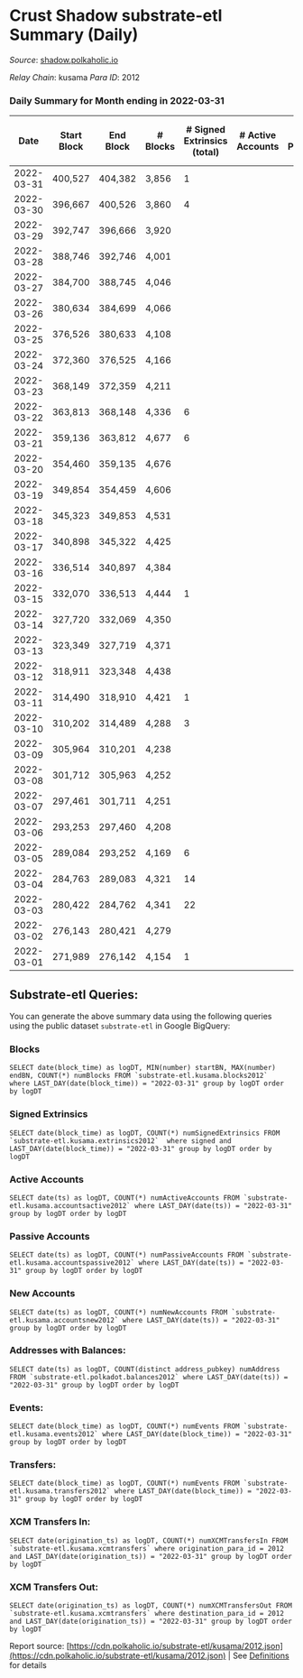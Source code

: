 # Crust Shadow substrate-etl Summary (Daily)

_Source_: [shadow.polkaholic.io](https://shadow.polkaholic.io)

*Relay Chain*: kusama
*Para ID*: 2012



### Daily Summary for Month ending in 2022-03-31


| Date | Start Block | End Block | # Blocks | # Signed Extrinsics (total) | # Active Accounts | # Passive | # New | # Addresses with Balances | # Events | # Transfers | # XCM Transfers In | # XCM Transfers Out | Issues | 
| ---- | ----------- | --------- | -------- | --------------------------- | ----------------- | --------- | ----- | ------------------------- | -------- | ----------- | ------------------ | ------------------- | ------ |
| 2022-03-31 | 400,527 | 404,382 | 3,856 | 1 |  |  |  | 1,317 | 7,720 | 1 ($2.27) |   |   |  |
| 2022-03-30 | 396,667 | 400,526 | 3,860 | 4 |  |  |  | 1,316 | 7,742 |   |   |   |  |
| 2022-03-29 | 392,747 | 396,666 | 3,920 |  |  |  |  | 1,316 | 7,844 |   |   |   |  |
| 2022-03-28 | 388,746 | 392,746 | 4,001 |  |  |  |  | 1,316 | 8,004 |   |   |   |  |
| 2022-03-27 | 384,700 | 388,745 | 4,046 |  |  |  |  | 1,316 | 8,093 |   |   |   |  |
| 2022-03-26 | 380,634 | 384,699 | 4,066 |  |  |  |  | 1,316 | 8,133 |   |   |   |  |
| 2022-03-25 | 376,526 | 380,633 | 4,108 |  |  |  |  | 1,316 | 8,217 |   |   |   |  |
| 2022-03-24 | 372,360 | 376,525 | 4,166 |  |  |  |  | 1,316 | 8,333 |   |   |   |  |
| 2022-03-23 | 368,149 | 372,359 | 4,211 |  |  |  |  | 1,316 | 8,423 |   |   |   |  |
| 2022-03-22 | 363,813 | 368,148 | 4,336 | 6 |  |  |  | 1,316 | 8,697 | 2 ($51.72) |   |   |  |
| 2022-03-21 | 359,136 | 363,812 | 4,677 | 6 |  |  |  | 1,315 | 9,380 | 2 ($38.79) |   |   |  |
| 2022-03-20 | 354,460 | 359,135 | 4,676 |  |  |  |  | 1,314 | 9,353 |   |   |   |  |
| 2022-03-19 | 349,854 | 354,459 | 4,606 |  |  |  |  | 1,314 | 9,213 |   |   |   |  |
| 2022-03-18 | 345,323 | 349,853 | 4,531 |  |  |  |  | 1,314 | 9,064 |   |   |   |  |
| 2022-03-17 | 340,898 | 345,322 | 4,425 |  |  |  |  | 1,314 | 8,851 |   |   |   |  |
| 2022-03-16 | 336,514 | 340,897 | 4,384 |  |  |  |  | 1,314 | 8,769 |   |   |   |  |
| 2022-03-15 | 332,070 | 336,513 | 4,444 | 1 |  |  |  | 1,314 | 8,893 | 1 ($0.05) |   |   |  |
| 2022-03-14 | 327,720 | 332,069 | 4,350 |  |  |  |  | 1,313 | 8,701 |   |   |   |  |
| 2022-03-13 | 323,349 | 327,719 | 4,371 |  |  |  |  | 1,313 | 8,744 |   |   |   |  |
| 2022-03-12 | 318,911 | 323,348 | 4,438 |  |  |  |  | 1,313 | 8,877 |   |   |   |  |
| 2022-03-11 | 314,490 | 318,910 | 4,421 | 1 |  |  |  | 1,313 | 11,426 | 1,290 ($63,864.95) |   |   |  |
| 2022-03-10 | 310,202 | 314,489 | 4,288 | 3 |  |  |  | 1,313 | 8,588 | 1 ($65,092.53) |   |   |  |
| 2022-03-09 | 305,964 | 310,201 | 4,238 |  |  |  |  | 1,313 | 8,478 |   |   |   |  |
| 2022-03-08 | 301,712 | 305,963 | 4,252 |  |  |  |  | 1,313 | 8,505 |   |   |   |  |
| 2022-03-07 | 297,461 | 301,711 | 4,251 |  |  |  |  | 1,313 | 8,503 |   |   |   |  |
| 2022-03-06 | 293,253 | 297,460 | 4,208 |  |  |  |  | 1,313 | 8,417 |   |   |   |  |
| 2022-03-05 | 289,084 | 293,252 | 4,169 | 6 |  |  |  | 1,313 | 8,363 | 2 ($200.71) |   |   |  |
| 2022-03-04 | 284,763 | 289,083 | 4,321 | 14 |  |  |  | 1,312 | 16,437 | 2,584 ($503,642.51) |   |   |  |
| 2022-03-03 | 280,422 | 284,762 | 4,341 | 22 |  |  |  | 20 | 8,778 | 8 ($58,305.22) |   |   |  |
| 2022-03-02 | 276,143 | 280,421 | 4,279 |  |  |  |  | 15 | 8,559 |   |   |   |  |
| 2022-03-01 | 271,989 | 276,142 | 4,154 | 1 |  |  |  | 15 | 8,313 | 1  |   |   |  |

## Substrate-etl Queries:
You can generate the above summary data using the following queries using the public dataset `substrate-etl` in Google BigQuery:


### Blocks
```
SELECT date(block_time) as logDT, MIN(number) startBN, MAX(number) endBN, COUNT(*) numBlocks FROM `substrate-etl.kusama.blocks2012`  where LAST_DAY(date(block_time)) = "2022-03-31" group by logDT order by logDT
```


### Signed Extrinsics
```
SELECT date(block_time) as logDT, COUNT(*) numSignedExtrinsics FROM `substrate-etl.kusama.extrinsics2012`  where signed and LAST_DAY(date(block_time)) = "2022-03-31" group by logDT order by logDT
```


### Active Accounts
```
SELECT date(ts) as logDT, COUNT(*) numActiveAccounts FROM `substrate-etl.kusama.accountsactive2012` where LAST_DAY(date(ts)) = "2022-03-31" group by logDT order by logDT
```


### Passive Accounts
```
SELECT date(ts) as logDT, COUNT(*) numPassiveAccounts FROM `substrate-etl.kusama.accountspassive2012` where LAST_DAY(date(ts)) = "2022-03-31" group by logDT order by logDT
```


### New Accounts
```
SELECT date(ts) as logDT, COUNT(*) numNewAccounts FROM `substrate-etl.kusama.accountsnew2012` where LAST_DAY(date(ts)) = "2022-03-31" group by logDT order by logDT
```


### Addresses with Balances:
```
SELECT date(ts) as logDT, COUNT(distinct address_pubkey) numAddress FROM `substrate-etl.polkadot.balances2012` where LAST_DAY(date(ts)) = "2022-03-31" group by logDT order by logDT
```


### Events:
```
SELECT date(block_time) as logDT, COUNT(*) numEvents FROM `substrate-etl.kusama.events2012` where LAST_DAY(date(block_time)) = "2022-03-31" group by logDT order by logDT
```


### Transfers:
```
SELECT date(block_time) as logDT, COUNT(*) numEvents FROM `substrate-etl.kusama.transfers2012` where LAST_DAY(date(block_time)) = "2022-03-31" group by logDT order by logDT
```


### XCM Transfers In:
```
SELECT date(origination_ts) as logDT, COUNT(*) numXCMTransfersIn FROM `substrate-etl.kusama.xcmtransfers` where origination_para_id = 2012 and LAST_DAY(date(origination_ts)) = "2022-03-31" group by logDT order by logDT
```


### XCM Transfers Out:
```
SELECT date(origination_ts) as logDT, COUNT(*) numXCMTransfersOut FROM `substrate-etl.kusama.xcmtransfers` where destination_para_id = 2012 and LAST_DAY(date(origination_ts)) = "2022-03-31" group by logDT order by logDT
```



Report source: [https://cdn.polkaholic.io/substrate-etl/kusama/2012.json](https://cdn.polkaholic.io/substrate-etl/kusama/2012.json) | See [Definitions](/DEFINITIONS.md) for details
